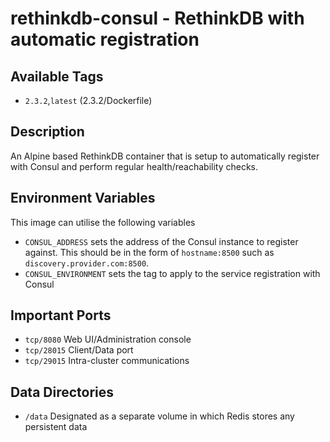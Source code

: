 # rethinkdb-consul - RethinkDB with automatic registration

## Available Tags

* ```2.3.2```,```latest``` (2.3.2/Dockerfile)

## Description
An Alpine based RethinkDB container that is setup to automatically register with Consul and perform regular health/reachability checks.

## Environment Variables
This image can utilise the following variables

* ```CONSUL_ADDRESS``` sets the address of the Consul instance to register against. This should be in the form of ```hostname:8500``` such as ```discovery.provider.com:8500```. 
* ```CONSUL_ENVIRONMENT``` sets the tag to apply to the service registration with Consul

## Important Ports

* ```tcp/8080``` Web UI/Administration console
* ```tcp/28015``` Client/Data port
* ```tcp/29015``` Intra-cluster communications

## Data Directories

* ```/data``` Designated as a separate volume in which Redis stores any persistent data
